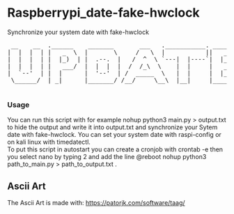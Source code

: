 # Raspberrypi_date-fake-hwclock
Synchronize your system date with fake-hwclock
<pre>
 __    __  .______    _______       ___   .___________. _______      __    __  ____    __    ____  ______  __        ______     ______  __  ___ 
|  |  |  | |   _  \  |       \     /   \  |           ||   ____|    |  |  |  | \   \  /  \  /   / /      ||  |      /  __  \   /      ||  |/  / 
|  |  |  | |  |_)  | |  .--.  |   /  ^  \ `---|  |----`|  |__       |  |__|  |  \   \/    \/   / |  ,----'|  |     |  |  |  | |  ,----'|  '  /  
|  |  |  | |   ___/  |  |  |  |  /  /_\  \    |  |     |   __|      |   __   |   \            /  |  |     |  |     |  |  |  | |  |     |    <   
|  `--'  | |  |      |  '--'  | /  _____  \   |  |     |  |____     |  |  |  |    \    /\    /   |  `----.|  `----.|  `--'  | |  `----.|  .  \  
 \______/  | _|      |_______/ /__/     \__\  |__|     |_______|____|__|  |__|     \__/  \__/     \______||_______| \______/   \______||__|\__\ 
                                                              |______|                                                                                                                                                                                        
</pre>

### Usage
You can run this script with for example nohup python3 main.py > output.txt to hide the output and write it into output.txt and synchronize your Sytem date with fake-hwclock. You can set your system date with raspi-config or on kali linux with timedatectl.  
To put this script in autostart you can create a cronjob with crontab -e then you select nano by typing 2 and add the line @reboot nohup python3 path_to_main.py > path_to_output.txt .

## Ascii Art  
The Ascii Art is made with: https://patorjk.com/software/taag/
